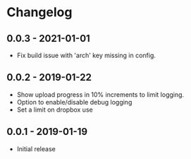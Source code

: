 # Changelog

## 0.0.3 - 2021-01-01

* Fix build issue with 'arch' key missing in config.

## 0.0.2 - 2019-01-22

* Show upload progress in 10% increments to limit logging.
* Option to enable/disable debug logging
* Set a limit on dropbox use

## 0.0.1 - 2019-01-19

* Initial release
